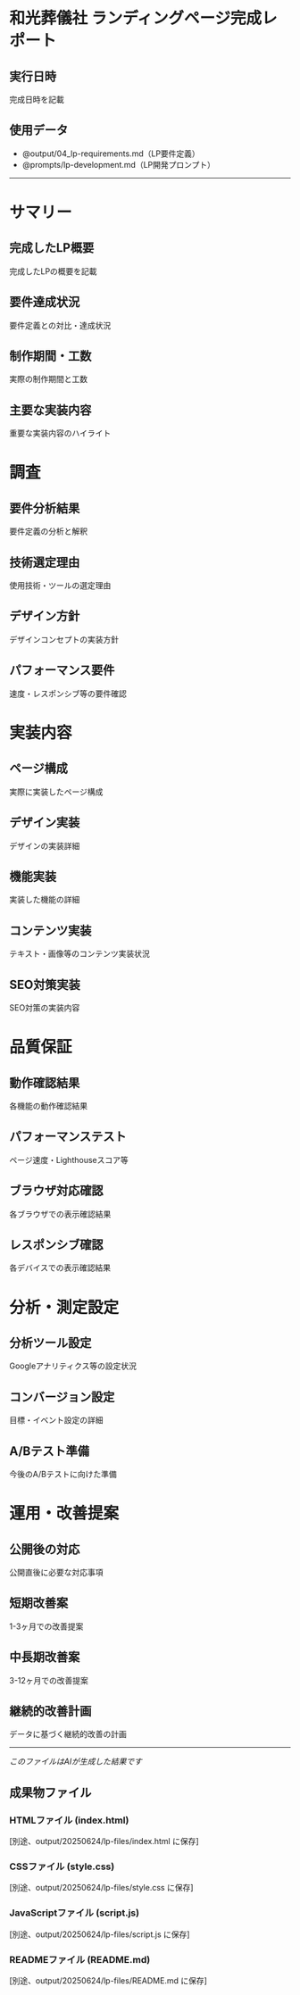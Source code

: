 # 和光葬儀社 ランディングページ完成レポート

## 実行日時
<!-- TODO_EXECUTION_DATE -->
完成日時を記載
<!-- /TODO_EXECUTION_DATE -->

## 使用データ
- @output/04_lp-requirements.md（LP要件定義）
- @prompts/lp-development.md（LP開発プロンプト）

---

# サマリー

## 完成したLP概要
<!-- TODO_LP_OVERVIEW -->
完成したLPの概要を記載
<!-- /TODO_LP_OVERVIEW -->

## 要件達成状況
<!-- TODO_REQUIREMENTS_STATUS -->
要件定義との対比・達成状況
<!-- /TODO_REQUIREMENTS_STATUS -->

## 制作期間・工数
<!-- TODO_PRODUCTION_PERIOD -->
実際の制作期間と工数
<!-- /TODO_PRODUCTION_PERIOD -->

## 主要な実装内容
<!-- TODO_MAIN_IMPLEMENTATIONS -->
重要な実装内容のハイライト
<!-- /TODO_MAIN_IMPLEMENTATIONS -->

# 調査

## 要件分析結果
<!-- TODO_REQUIREMENTS_ANALYSIS -->
要件定義の分析と解釈
<!-- /TODO_REQUIREMENTS_ANALYSIS -->

## 技術選定理由
<!-- TODO_TECHNOLOGY_SELECTION -->
使用技術・ツールの選定理由
<!-- /TODO_TECHNOLOGY_SELECTION -->

## デザイン方針
<!-- TODO_DESIGN_POLICY -->
デザインコンセプトの実装方針
<!-- /TODO_DESIGN_POLICY -->

## パフォーマンス要件
<!-- TODO_PERFORMANCE_REQUIREMENTS -->
速度・レスポンシブ等の要件確認
<!-- /TODO_PERFORMANCE_REQUIREMENTS -->

# 実装内容

## ページ構成
<!-- TODO_PAGE_IMPLEMENTATION -->
実際に実装したページ構成
<!-- /TODO_PAGE_IMPLEMENTATION -->

## デザイン実装
<!-- TODO_DESIGN_IMPLEMENTATION -->
デザインの実装詳細
<!-- /TODO_DESIGN_IMPLEMENTATION -->

## 機能実装
<!-- TODO_FEATURE_IMPLEMENTATION -->
実装した機能の詳細
<!-- /TODO_FEATURE_IMPLEMENTATION -->

## コンテンツ実装
<!-- TODO_CONTENT_IMPLEMENTATION -->
テキスト・画像等のコンテンツ実装状況
<!-- /TODO_CONTENT_IMPLEMENTATION -->

## SEO対策実装
<!-- TODO_SEO_IMPLEMENTATION -->
SEO対策の実装内容
<!-- /TODO_SEO_IMPLEMENTATION -->

# 品質保証

## 動作確認結果
<!-- TODO_FUNCTIONAL_TEST -->
各機能の動作確認結果
<!-- /TODO_FUNCTIONAL_TEST -->

## パフォーマンステスト
<!-- TODO_PERFORMANCE_TEST -->
ページ速度・Lighthouseスコア等
<!-- /TODO_PERFORMANCE_TEST -->

## ブラウザ対応確認
<!-- TODO_BROWSER_COMPATIBILITY -->
各ブラウザでの表示確認結果
<!-- /TODO_BROWSER_COMPATIBILITY -->

## レスポンシブ確認
<!-- TODO_RESPONSIVE_TEST -->
各デバイスでの表示確認結果
<!-- /TODO_RESPONSIVE_TEST -->

# 分析・測定設定

## 分析ツール設定
<!-- TODO_ANALYTICS_SETUP -->
Googleアナリティクス等の設定状況
<!-- /TODO_ANALYTICS_SETUP -->

## コンバージョン設定
<!-- TODO_CONVERSION_SETUP -->
目標・イベント設定の詳細
<!-- /TODO_CONVERSION_SETUP -->

## A/Bテスト準備
<!-- TODO_ABTEST_PREPARATION -->
今後のA/Bテストに向けた準備
<!-- /TODO_ABTEST_PREPARATION -->

# 運用・改善提案

## 公開後の対応
<!-- TODO_POST_LAUNCH -->
公開直後に必要な対応事項
<!-- /TODO_POST_LAUNCH -->

## 短期改善案
<!-- TODO_SHORT_TERM_IMPROVEMENTS -->
1-3ヶ月での改善提案
<!-- /TODO_SHORT_TERM_IMPROVEMENTS -->

## 中長期改善案
<!-- TODO_LONG_TERM_IMPROVEMENTS -->
3-12ヶ月での改善提案
<!-- /TODO_LONG_TERM_IMPROVEMENTS -->

## 継続的改善計画
<!-- TODO_CONTINUOUS_IMPROVEMENT -->
データに基づく継続的改善の計画
<!-- /TODO_CONTINUOUS_IMPROVEMENT -->

---
*このファイルはAIが生成した結果です*

## 成果物ファイル

### HTMLファイル (index.html)
[別途、output/20250624/lp-files/index.html に保存]

### CSSファイル (style.css)  
[別途、output/20250624/lp-files/style.css に保存]

### JavaScriptファイル (script.js)
[別途、output/20250624/lp-files/script.js に保存]

### READMEファイル (README.md)
[別途、output/20250624/lp-files/README.md に保存] 